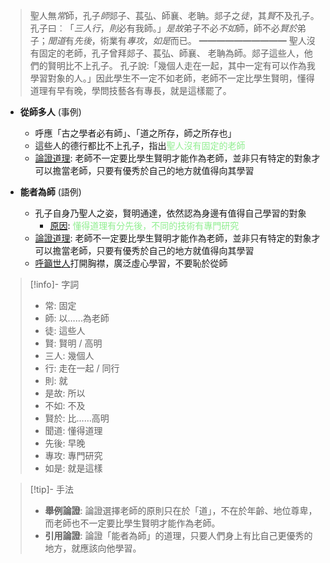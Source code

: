 > 聖人無*常*師，孔子*師*郯子、萇弘、師襄、老聃。郯子之*徒*，其*賢*不及孔子。孔子曰︰「*三人行*，*則*必有我師。」*是故*弟子不必*不如*師，師不必*賢於*弟子；*聞道*有*先後*，術業有*專攻*，*如是*而已。
> ━━━━━━━━━━
> 聖人沒有固定的老師，孔子曾拜郯子、萇弘、師襄、 老聃為師。郯子這些人，他們的賢明比不上孔子。 孔子說:「幾個人走在一起，其中一定有可以作為我學習對象的人。」因此學生不一定不如老師，老師不一定比學生賢明，懂得道理有早有晚，學問技藝各有專長，就是這樣罷了。

- **從師多人** (事例)
	- 呼應<span class="hi-orange">「古之學者必有師」、「道之所存，師之所存也」</span>
	- 這些人的德行都比不上孔子，指出<span style="color: lightgreen">聖人沒有固定的老師</span>
	- <u>論證道理</u>: 老師不一定要比學生賢明才能作為老師，並非只有特定的對象才可以擔當老師，只要有優秀於自己的地方就值得向其學習

- **能者為師** (語例)
	- 孔子自身乃聖人之姿，賢明通達，依然認為身邊有值得自己學習的對象
		- <u>原因</u>: <span style="color: lightgreen">懂得道理有分先後，不同的技術有專門研究</span>
	- <u>論證道理</u>: 老師不一定要比學生賢明才能作為老師，並非只有特定的對象才可以擔當老師，只要有優秀於自己的地方就值得向其學習
    - <u>呼籲世人</u>打開胸襟，廣泛虛心學習，不要恥於從師

> [!info]- 字詞
> - 常: 固定
> - 師: 以……為老師
> - 徒: 這些人
> - 賢: 賢明 / 高明
> - 三人: 幾個人
> - 行: 走在一起 / 同行
> - 則: 就
> - 是故: 所以
> - 不如: 不及
> - 賢於: 比……高明
> - 聞道: 懂得道理 
> - 先後: 早晚
> - 專攻: 專門研究
> - 如是: 就是這樣

> [!tip]- 手法
> - **舉例論證**: 論證選擇老師的原則只在於「道」，不在於年齡、地位尊卑，而老師也不一定要比學生賢明才能作為老師。
> - **引用論證**: 論證「能者為師」的道理，只要人們身上有比自己更優秀的地方，就應該向他學習。
